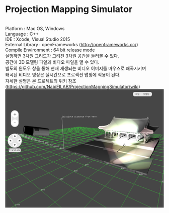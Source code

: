 # Projection Mapping Simulator

<br>Platform : Mac OS, Windows
<br>Language : C++
<br>IDE : Xcode, Visual Studio 2015
<br>External Library : openFrameworks (http://openframeworks.cc/)
<br>Compile Environment : 64 bit release mode
<br>실행하면 3차원 그리드가 그려진 3차원 공간을 둘러볼 수 있다.
<br>공간에 3D 모델링 파일과 비디오 파일을 열 수 있다.
<br>별도의 윈도우 창을 통해 현재 재생되는 비디오 이미지를 마우스로 왜곡시키며
<br>왜곡된 비디오 영상은 실시간으로 프로젝션 맵핑에 적용이 된다.
<br>자세한 설명은 본 프로젝트의 위키 참조 (https://github.com/NabiEILAB/ProjectionMappingSimulator/wiki)
<br><img src="wiki/home/homeScreenshot1.png"></img></br>
